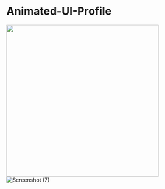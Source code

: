 # Animated-UI-Profile

<img src="![Screenshot (7)](https://user-images.githubusercontent.com/107976020/228187597-3f86e550-3252-40ce-8eb2-b0d73ee26d06.png)
" width="400px" >
![Screenshot (7)](https://user-images.githubusercontent.com/107976020/228187597-3f86e550-3252-40ce-8eb2-b0d73ee26d06.png)
